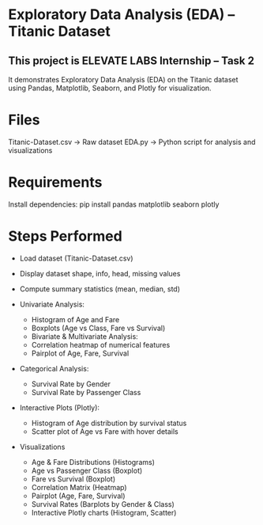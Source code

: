 # Exploratory Data Analysis (EDA) – Titanic Dataset

This project is ELEVATE LABS Internship – Task 2
------------------------------------------------
It demonstrates Exploratory Data Analysis (EDA) on the Titanic dataset using Pandas, Matplotlib, Seaborn, and Plotly for visualization.

# Files
Titanic-Dataset.csv -> Raw dataset
EDA.py -> Python script for analysis and visualizations

# Requirements
Install dependencies:
pip install pandas matplotlib seaborn plotly

# Steps Performed
* Load dataset (Titanic-Dataset.csv)
* Display dataset shape, info, head, missing values
* Compute summary statistics (mean, median, std)

* Univariate Analysis:
    - Histogram of Age and Fare
    - Boxplots (Age vs Class, Fare vs Survival)
    - Bivariate & Multivariate Analysis:
    - Correlation heatmap of numerical features
    - Pairplot of Age, Fare, Survival
* Categorical Analysis:
    - Survival Rate by Gender
    - Survival Rate by Passenger Class
* Interactive Plots (Plotly):
    - Histogram of Age distribution by survival status
    - Scatter plot of Age vs Fare with hover details
  
* Visualizations
    - Age & Fare Distributions (Histograms)
    - Age vs Passenger Class (Boxplot)
    - Fare vs Survival (Boxplot)
    - Correlation Matrix (Heatmap)
    - Pairplot (Age, Fare, Survival)
    - Survival Rates (Barplots by Gender & Class)
    - Interactive Plotly charts (Histogram, Scatter)
